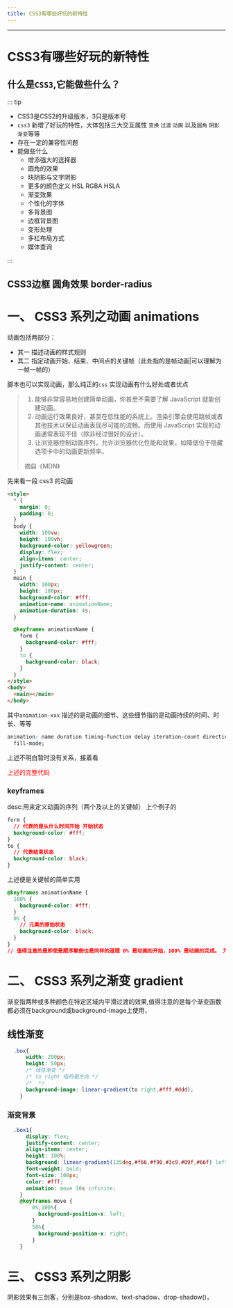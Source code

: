 ```yaml
---
title: CSS3有哪些好玩的新特性
---
```


---

# CSS3有哪些好玩的新特性
 
## 什么是`CSS3`,它能做些什么？

::: tip

 - CSS3是CSS2的升级版本，3只是版本号
 - `css3` 新增了好玩的特性，大体包括三大交互属性 `变换` `过渡` `动画` 以及`圆角` `阴影` `渐变`等等
 - 存在一定的兼容性问题
 - 能做些什么
    - 增添强大的选择器
    - 圆角的效果
    - 块阴影与文字阴影
    - 更多的颜色定义 HSL RGBA HSLA 
    - 渐变效果
    - 个性化的字体
    - 多背景图
    - 边框背景图
    - 变形处理
    - 多栏布局方式
    - 媒体查询


:::

## CSS3边框 圆角效果 border-radius



# 一、 CSS3 系列之动画 animations

动画包括两部分：

- 其一 描述动画的样式规则
- 其二 指定动画开始、结束、中间点的关键帧（此处指的是帧动画|可以理解为一帧一帧的）

脚本也可以实现动画，那么纯正的`css` 实现动画有什么好处或者优点

> 1.  能够非常容易地创建简单动画，你甚至不需要了解 JavaScript 就能创建动画。
> 2.  动画运行效果良好，甚至在低性能的系统上。渲染引擎会使用跳帧或者其他技术以保证动画表现尽可能的流畅。而使用 JavaScript 实现的动画通常表现不佳（除非经过很好的设计）。
> 3.  让浏览器控制动画序列，允许浏览器优化性能和效果，如降低位于隐藏选项卡中的动画更新频率。
>
> 摘自《MDN》

先来看一段 css3 的动画

```html
<style>
  * {
    margin: 0;
    padding: 0;
  }
  body {
    width: 100vw;
    height: 100vh;
    background-color: yellowgreen;
    display: flex;
    align-items: center;
    justify-content: center;
  }
  main {
    width: 100px;
    height: 100px;
    background-color: #fff;
    animation-name: animationName;
    animation-duration: 4s;
  }

  @keyframes animationName {
    form {
      background-color: #fff;
    }
    to {
      background-color: black;
    }
  }
</style>
<body>
  <main></main>
</body>
```

其中`animation-xxx` 描述的是动画的细节、这些细节指的是动画持续的时间、时长、等等

```css
animation: name duration timing-function delay iteration-count direction
  fill-mode;
```

上述不明白暂时没有关系，接着看

<div style="color:red">上述的完整代码  </div>

### keyframes

desc:用来定义动画的序列（两个及以上的关键帧） 上个例子的

```css
form {
  // 代表的是从什么时间开始 开始状态
  background-color: #fff;
}
to {
  // 代表结束状态
  background-color: black;
}
```

上述便是关键帧的简单实用

```css
@keyframes animationName {
  100% {
    background-color: #fff;
  }
  0% {
    // 元素的原始状态
    background-color: black;
  }
}
// 值得注意的是即使是顺序颠倒也是同样的道理 0% 是动画的开始，100% 是动画的完成。 为了得到最佳的浏览器支持，您应该始终定义 0% 和 100% 选择器。
```


# 二、 CSS3 系列之渐变 gradient

渐变指两种或多种颜色在特定区域内平滑过渡的效果,值得注意的是每个渐变函数都必须在background或background-image上使用，

## 线性渐变
```scss
  .box{
      width: 200px;
      height: 50px;
      /* 线性渐变 */
      /* to right 指的是方向 */
      /*  */
      background-image: linear-gradient(to right,#fff,#ddd);
    }
```
### 渐变背景

```scss
  .box1{
      display: flex;
      justify-content: center;
      align-items: center;
      height: 100%;
      background: linear-gradient(135deg,#f66,#f90,#3c9,#09f,#66f) left center/400% 400%;
      font-weight: bold;
      font-size: 100px;
      color: #fff;
      animation: move 10s infinite;
    }
    @keyframes move {
        0%,100%{
          background-position-x: left;
        }
        50%{
          background-position-x: right;
        }
    }
```




# 三、 CSS3 系列之阴影 

阴影效果有三剑客，分别是box-shadow、text-shadow、drop-shadow()，